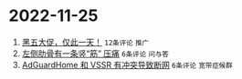 # 2022-11-25

1. [黑五大促，仅此一天！](https://www.v2ex.com/t/897752) `12条评论` `推广`
1. [左侧肋骨有一条竖“筋” 压痛](https://www.v2ex.com/t/897754) `6条评论` `问与答`
1. [AdGuardHome 和 VSSR 有冲突导致断网](https://www.v2ex.com/t/897753) `6条评论` `宽带症候群`
